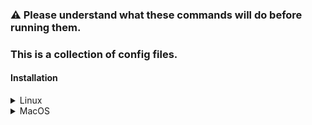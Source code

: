 ### :warning: Please understand what these commands will do before running them.
### This is a collection of config files.

#### Installation


<details>
	<summary>Linux</summary>

As a normal user open a terminal and run commands:

Git Clone Repo to Home Directory(This will overwrite your config file if you have one already):
~~~
git clone https://github.com/jtw023/.config.git ~$USER/.config
~~~
Create Symlinks and copy gitignore:
~~~
ln -sv ~$USER/.config/Linux/nvim ~$USER/.config/ && ln -sv ~$USER/.config/Linux/Xresources/.Xresources ~$USER/.Xresources && ln -sv ~$USER/.config/Linux/xinit/.xinitrc ~$USER/.xinitrc && ln -sv ~$USER/.config/Linux/Xauthority/.Xauthority ~$USER/.Xauthority && ln -sv ~$USER/.config/Linux/zsh/.zshenv ~$USER/.zshenv && sudo cp -v ~$USER/.config/Linux/zsh/.zshrc.root /root/.zshrc && sudo mkdir -p /usr/share/zsh/themes && sudo cp -v ~$USER/.config/Linux/zsh/bira.zsh-theme /usr/share/zsh/themes/bira.zsh-theme && cp ~$USER/.config/Linux/.gitignore ~$USER/.config/
~~~
Install Neovim and Neovim Plugins:
~~~
pacman -Syu postgresql neovim sqlfluff pgformatter python
~~~
~~~
python -m pip install autopep8
~~~
~~~
/usr/local/bin/nvim -c :PlugInstall
~~~
With my keybindings for neovim, if you push the space bar plus the number 3 while in normal mode it'll open a new tab showing a folded list of keybindings. Use shift+m to fold and unfold.

<b>These config files make use of the Fantasque Sans Mono font family systemwide. The TTF fonts for the entire family as well as the nerd family variant are available [in my fonts repo](https://github.com/jtw023/fonts).</b>
</details>

<details>
	<summary>MacOS</summary>

As a normal user open a terminal and run commands:

Git Clone Repo to Home Directory(This will overwrite your config file if you have one already):
~~~
git clone https://github.com/jtw023/.config.git $HOME/.config
~~~
Create Symlinks and copy files:
~~~
ln -sv $HOME/.config/MacOS/nvim $HOME/.config/ && ln -sv $HOME/.config/MacOS/zsh/.zshrc $HOME/ && ln -sv $HOME/.config/MacOS/kitty $HOME/.config/ && cp $HOME/.config/MacOS/.gitignore $HOME/.config/ && cp $HOME/.config/MacOS/sqlfluff/.sqlfluff $HOME/bitbucket_repos/jordanw/SQL/
~~~
Install Neovim and Neovim Necessary Programs:
~~~
brew install postgresql@14 neovim sqlfluff gh fzf lsd bat jq kitty ripgrep
~~~
~~~
python -m pip install autopep8
~~~
~~~
/usr/local/bin/nvim -c :PlugInstall
~~~

----

With my keybindings for neovim, if you push the space bar plus the number 3 while in normal mode it'll open a new tab showing a folded list of keybindings. Use shift+m to fold and unfold. You can also push the space bar plus f plus k to open a text box and directly fuzzy search what you need.

----

If using SQL be sure to set up your database connection in a file named `connections.json` inside whichever directory you choose to save SQL files to. This can even be a git directory so that the files are automatically tracked. Just be sure to add your `connections.json` to the `.gitignore`.
<details>
    <summary>How to configure SQL</summary>

There are three options to do this but my preferred way is as follows:
1. visit $HOME/.config/nvim/lua/config/plug-dadbod.lua and edit the `vim.g.db_ui_save_location` variable(This is okay to be commited as it is just a directory).
2. open nvim and type `:DBUIAddConnection`. This will prompt you to enter a database connection and will be saved in `vim.g.db_ui_save_location` as `connections.json`. You can repeat this process as many times as desired. Or you can manually create and edit `connections.json` using the following structure:
<pre><code>
    [
        {"url": "insert-your-url-here", "name": "insert-your-name-here"},
        {"url": "insert-your-second-url-here", "name": "insert-your-second-name-here"}
    ]
</code></pre>
If you have further questions about this please visit [the vim-dadbod-ui plugin on github](https://github.com/kristijanhusak/vim-dadbod-ui#databases).
</details>

----

<b>These config files make use of the Fira Code font family in the kitty terminal emulator. If you use that terminal, the TTF fonts are available [in my fonts repo](https://github.com/jtw023/fonts).</b>
</details>
